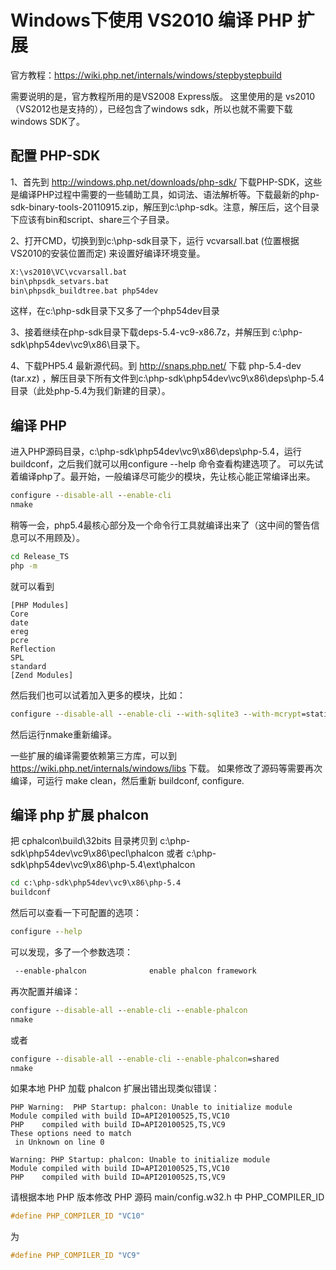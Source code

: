 # Windows下使用 VS2010 编译 PHP 扩展

官方教程：https://wiki.php.net/internals/windows/stepbystepbuild

需要说明的是，官方教程所用的是VS2008 Express版。
这里使用的是 vs2010（VS2012也是支持的），已经包含了windows sdk，所以也就不需要下载windows SDK了。

## 配置 PHP-SDK

1、首先到 http://windows.php.net/downloads/php-sdk/ 下载PHP-SDK，这些是编译PHP过程中需要的一些辅助工具，如词法、语法解析等。下载最新的php-sdk-binary-tools-20110915.zip，解压到c:\php-sdk。注意，解压后，这个目录下应该有bin和script、share三个子目录。

2、打开CMD，切换到到c:\php-sdk目录下，运行 vcvarsall.bat (位置根据VS2010的安装位置而定) 来设置好编译环境变量。

```cmd
X:\vs2010\VC\vcvarsall.bat
bin\phpsdk_setvars.bat
bin\phpsdk_buildtree.bat php54dev
```
这样，在c:\php-sdk目录下又多了一个php54dev目录

3、接着继续在php-sdk目录下载deps-5.4-vc9-x86.7z，并解压到 c:\php-sdk\php54dev\vc9\x86\目录下。

4、下载PHP5.4 最新源代码。到 http://snaps.php.net/ 下载 php-5.4-dev (tar.xz) ，解压目录下所有文件到c:\php-sdk\php54dev\vc9\x86\deps\php-5.4目录（此处php-5.4为我们新建的目录）。


## 编译 PHP

进入PHP源码目录，c:\php-sdk\php54dev\vc9\x86\deps\php-5.4，运行buildconf，之后我们就可以用configure --help 命令查看构建选项了。
可以先试着编译php了。最开始，一般编译尽可能少的模块，先让核心能正常编译出来。

```cmd
configure --disable-all --enable-cli
nmake
```

稍等一会，php5.4最核心部分及一个命令行工具就编译出来了（这中间的警告信息可以不用顾及）。

```cmd
cd Release_TS
php -m
```

就可以看到
```output
[PHP Modules]
Core
date
ereg
pcre
Reflection
SPL
standard
[Zend Modules]
```

然后我们也可以试着加入更多的模块，比如：

```cmd
configure --disable-all --enable-cli --with-sqlite3 --with-mcrypt=static --with-mysqlnd --with-mysql=mysqlnd --with-mysqli=mysqlnd --with-gd --with-mhash --with-curl --with-gettext --with-iconv --enable-mbstring --enable-session
```

然后运行nmake重新编译。

一些扩展的编译需要依赖第三方库，可以到 https://wiki.php.net/internals/windows/libs 下载。
如果修改了源码等需要再次编译，可运行 make clean，然后重新 buildconf, configure.

## 编译 php 扩展 phalcon

把 cphalcon\build\32bits 目录拷贝到 c:\php-sdk\php54dev\vc9\x86\pecl\phalcon 或者 c:\php-sdk\php54dev\vc9\x86\php-5.4\ext\phalcon

```cmd
cd c:\php-sdk\php54dev\vc9\x86\php-5.4
buildconf
```

然后可以查看一下可配置的选项：

```cmd
configure --help
```

可以发现，多了一个参数选项：
```cmd
 --enable-phalcon              enable phalcon framework
```

再次配置并编译：
```cmd
configure --disable-all --enable-cli --enable-phalcon
nmake
```
或者
```cmd
configure --disable-all --enable-cli --enable-phalcon=shared
nmake
```

如果本地 PHP 加载 phalcon 扩展出错出现类似错误：
```error
PHP Warning:  PHP Startup: phalcon: Unable to initialize module
Module compiled with build ID=API20100525,TS,VC10
PHP    compiled with build ID=API20100525,TS,VC9
These options need to match
 in Unknown on line 0

Warning: PHP Startup: phalcon: Unable to initialize module
Module compiled with build ID=API20100525,TS,VC10
PHP    compiled with build ID=API20100525,TS,VC9
```
请根据本地 PHP 版本修改 PHP 源码 main/config.w32.h 中 PHP_COMPILER_ID
```c
#define PHP_COMPILER_ID "VC10"
```
为
```c
#define PHP_COMPILER_ID "VC9"
```
